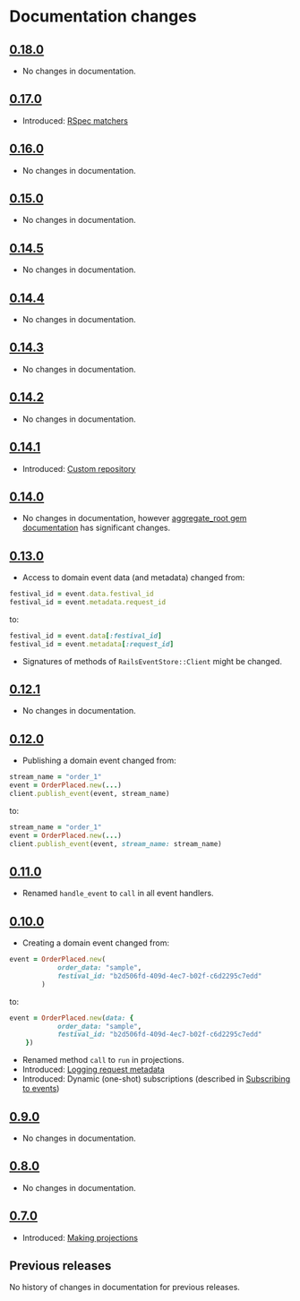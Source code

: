 # Documentation changes

## [0.18.0](https://github.com/arkency/rails_event_store/releases/tag/v0.18.0)
  * No changes in documentation.

## [0.17.0](https://github.com/arkency/rails_event_store/releases/tag/v0.17.0)
  * Introduced: [RSpec matchers](/docs/rspec/)

## [0.16.0](https://github.com/arkency/rails_event_store/releases/tag/v0.16.0)
  * No changes in documentation.

## [0.15.0](https://github.com/arkency/rails_event_store/releases/tag/v0.15.0)
  * No changes in documentation.

## [0.14.5](https://github.com/arkency/rails_event_store/releases/tag/v0.14.5)
  * No changes in documentation.

## [0.14.4](https://github.com/arkency/rails_event_store/releases/tag/v0.14.4)
  * No changes in documentation.

## [0.14.3](https://github.com/arkency/rails_event_store/releases/tag/v0.14.3)
  * No changes in documentation.

## [0.14.2](https://github.com/arkency/rails_event_store/releases/tag/v0.14.2)
  * No changes in documentation.

## [0.14.1](https://github.com/arkency/rails_event_store/releases/tag/v0.14.1)
  * Introduced: [Custom repository](/docs/repository/)

## [0.14.0](https://github.com/arkency/rails_event_store/releases/tag/v0.14.0)
  * No changes in documentation, however [aggregate_root gem documentation](https://github.com/arkency/aggregate_root) has significant changes.

## [0.13.0](https://github.com/arkency/rails_event_store/releases/tag/v0.13.0)
  * Access to domain event data (and metadata) changed from:

  ```ruby
  festival_id = event.data.festival_id
  festival_id = event.metadata.request_id
  ```

  to:

  ```ruby
  festival_id = event.data[:festival_id]
  festival_id = event.metadata[:request_id]
  ```

  * Signatures of methods of `RailsEventStore::Client` might be changed.

## [0.12.1](https://github.com/arkency/rails_event_store/releases/tag/v0.12.1)
  * No changes in documentation.

## [0.12.0](https://github.com/arkency/rails_event_store/releases/tag/v0.12.0)
  * Publishing a domain event changed from:

  ```ruby
  stream_name = "order_1"
  event = OrderPlaced.new(...)
  client.publish_event(event, stream_name)
  ```

  to:

  ```ruby
  stream_name = "order_1"
  event = OrderPlaced.new(...)
  client.publish_event(event, stream_name: stream_name)
  ```

## [0.11.0](https://github.com/arkency/rails_event_store/releases/tag/v0.11.0)
  * Renamed `handle_event` to `call` in all event handlers.

## [0.10.0](https://github.com/arkency/rails_event_store/releases/tag/v0.10.0)
  * Creating a domain event changed from:

  ```ruby
  event = OrderPlaced.new(
              order_data: "sample",
              festival_id: "b2d506fd-409d-4ec7-b02f-c6d2295c7edd"
          )
  ```

  to:

  ```ruby
  event = OrderPlaced.new(data: {
              order_data: "sample",
              festival_id: "b2d506fd-409d-4ec7-b02f-c6d2295c7edd"
      })
  ```

  * Renamed method `call` to `run` in projections.
  * Introduced: [Logging request metadata](request_metadata.md)
  * Introduced: Dynamic (one-shot) subscriptions (described in [Subscribing to events](subscribe.md))

## [0.9.0](https://github.com/arkency/rails_event_store/releases/tag/v0.9.0)
  * No changes in documentation.

## [0.8.0](https://github.com/arkency/rails_event_store/releases/tag/v0.8.0)
  * No changes in documentation.

## [0.7.0](https://github.com/arkency/rails_event_store/releases/tag/v0.7.0)
  * Introduced: [Making projections](projection.md)

## Previous releases

No history of changes in documentation for previous releases.
